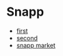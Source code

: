 # Snapp

- [first](./snapp_cab_1.md)
- [second](./snapp_cab_1.md)
- [snapp market](./snapp-market.md)
